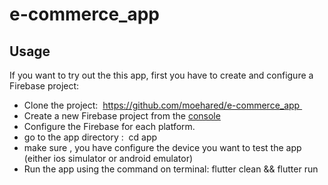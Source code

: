 # e-commerce_app

## Usage 

If you want to try out the this app, first you have to create and configure a Firebase project:
* Clone the project:  https://github.com/moehared/e-commerce_app 
* Create a new Firebase project from the [console](https://console.firebase.google.com)
* Configure the Firebase for each platform.
* go to the app directory :  cd app
* make sure , you have configure the device you want to test the app (either ios simulator or android emulator)
* Run the app using the command on terminal: flutter clean && flutter run
